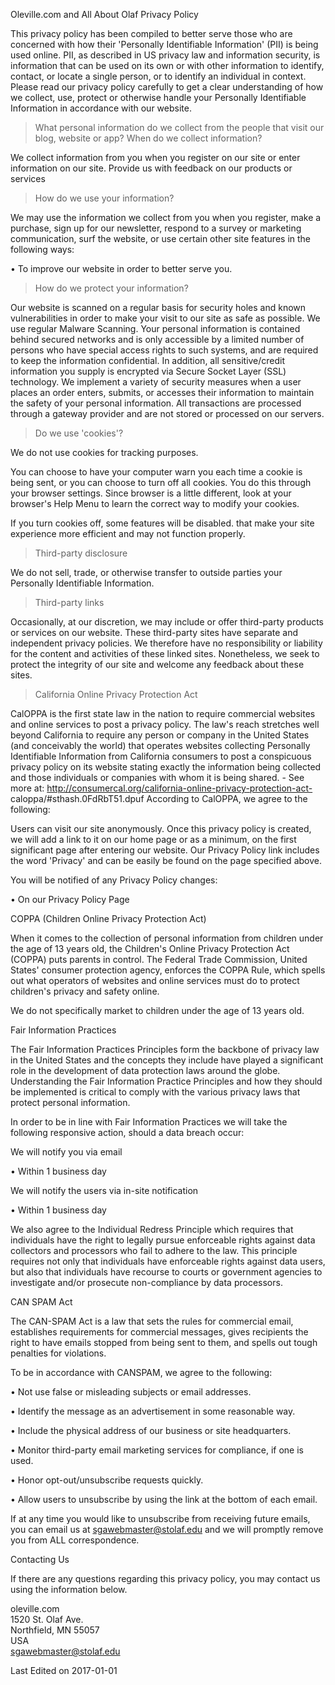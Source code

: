 Oleville.com and All About Olaf Privacy Policy

This privacy policy has been compiled to better serve those who are concerned
with how their 'Personally Identifiable Information' (PII) is being used
online. PII, as described in US privacy law and information security, is
information that can be used on its own or with other information to identify,
contact, or locate a single person, or to identify an individual in context.
Please read our privacy policy carefully to get a clear understanding of how
we collect, use, protect or otherwise handle your Personally Identifiable
Information in accordance with our website.

> What personal information do we collect from the people that visit our blog,
> website or app? When do we collect information?

We collect information from you when you register on our site or enter
information on our site. Provide us with feedback on our products or services

> How do we use your information?

We may use the information we collect from you when you register, make a
purchase, sign up for our newsletter, respond to a survey or marketing
communication, surf the website, or use certain other site features in the
following ways:

• To improve our website in order to better serve you.

> How do we protect your information?

Our website is scanned on a regular basis for security holes and known
vulnerabilities in order to make your visit to our site as safe as possible.
We use regular Malware Scanning. Your personal information is contained behind
secured networks and is only accessible by a limited number of persons who
have special access rights to such systems, and are required to keep the
information confidential. In addition, all sensitive/credit information you
supply is encrypted via Secure Socket Layer (SSL) technology. We implement a
variety of security measures when a user places an order enters, submits, or
accesses their information to maintain the safety of your personal
information. All transactions are processed through a gateway provider and are
not stored or processed on our servers.

> Do we use 'cookies'?

We do not use cookies for tracking purposes.

You can choose to have your computer warn you each time a cookie is being
sent, or you can choose to turn off all cookies. You do this through your
browser settings. Since browser is a little different, look at your browser's
Help Menu to learn the correct way to modify your cookies.

If you turn cookies off, some features will be disabled. that make your site
experience more efficient and may not function properly.

> Third-party disclosure

We do not sell, trade, or otherwise transfer to outside parties your
Personally Identifiable Information.

> Third-party links

Occasionally, at our discretion, we may include or offer third-party products
or services on our website. These third-party sites have separate and
independent privacy policies. We therefore have no responsibility or liability
for the content and activities of these linked sites. Nonetheless, we seek to
protect the integrity of our site and welcome any feedback about these sites.

> California Online Privacy Protection Act

CalOPPA is the first state law in the nation to require commercial websites
and online services to post a privacy policy. The law's reach stretches well
beyond California to require any person or company in the United States (and
conceivably the world) that operates websites collecting Personally
Identifiable Information from California consumers to post a conspicuous
privacy policy on its website stating exactly the information being collected
and those individuals or companies with whom it is being shared. - See more
at: http://consumercal.org/california-online-privacy-protection-act-
caloppa/#sthash.0FdRbT51.dpuf According to CalOPPA, we agree to the following:

Users can visit our site anonymously. Once this privacy policy is created, we
will add a link to it on our home page or as a minimum, on the first
significant page after entering our website. Our Privacy Policy link includes
the word 'Privacy' and can be easily be found on the page specified above.

You will be notified of any Privacy Policy changes:

• On our Privacy Policy Page

COPPA (Children Online Privacy Protection Act)

When it comes to the collection of personal information from children under
the age of 13 years old, the Children's Online Privacy Protection Act (COPPA)
puts parents in control. The Federal Trade Commission, United States' consumer
protection agency, enforces the COPPA Rule, which spells out what operators of
websites and online services must do to protect children's privacy and safety
online.

We do not specifically market to children under the age of 13 years old.

Fair Information Practices

The Fair Information Practices Principles form the backbone of privacy law in
the United States and the concepts they include have played a significant role
in the development of data protection laws around the globe. Understanding the
Fair Information Practice Principles and how they should be implemented is
critical to comply with the various privacy laws that protect personal
information.

In order to be in line with Fair Information Practices we will take the
following responsive action, should a data breach occur:

We will notify you via email

• Within 1 business day

We will notify the users via in-site notification

• Within 1 business day

We also agree to the Individual Redress Principle which requires that
individuals have the right to legally pursue enforceable rights against data
collectors and processors who fail to adhere to the law. This principle
requires not only that individuals have enforceable rights against data users,
but also that individuals have recourse to courts or government agencies to
investigate and/or prosecute non-compliance by data processors.

CAN SPAM Act

The CAN-SPAM Act is a law that sets the rules for commercial email,
establishes requirements for commercial messages, gives recipients the right
to have emails stopped from being sent to them, and spells out tough penalties
for violations.

To be in accordance with CANSPAM, we agree to the following:

• Not use false or misleading subjects or email addresses.

• Identify the message as an advertisement in some reasonable way.

• Include the physical address of our business or site headquarters.

• Monitor third-party email marketing services for compliance, if one is used.

• Honor opt-out/unsubscribe requests quickly.

• Allow users to unsubscribe by using the link at the bottom of each email.

If at any time you would like to unsubscribe from receiving future emails, you
can email us at sgawebmaster@stolaf.edu and we will promptly remove you from
ALL correspondence.

Contacting Us

If there are any questions regarding this privacy policy, you may contact us
using the information below.

oleville.com  
1520 St. Olaf Ave.  
Northfield, MN 55057  
USA  
sgawebmaster@stolaf.edu

Last Edited on 2017-01-01
